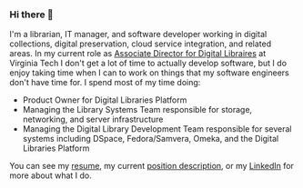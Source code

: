 ### Hi there 👋

<!--
**jimtuttle/jimtuttle** is a ✨ _special_ ✨ repository because its `README.md` (this file) appears on your GitHub profile.

Here are some ideas to get you started:

- 🔭 I’m currently working on ...
- 🌱 I’m currently learning ...
- 👯 I’m looking to collaborate on ...
- 🤔 I’m looking for help with ...
- 💬 Ask me about ...
- 📫 How to reach me: ...
- 😄 Pronouns: ...
- ⚡ Fun fact: ...
-->

I'm a librarian, IT manager, and software developer working in digital collections, digital preservation, cloud service integration, and related areas.  In my current role as [Associate Director for Digital Libraires](https://guides.lib.vt.edu/prf.php?account_id=180770) at Virginia Tech I don't get a lot of time to actually develop software, but I do enjoy taking time when I can to work on things that my software engineers don't have time for.  I spend most of my time doing:
* Product Owner for Digital Libraries Platform
* Managing the Library Systems Team responsible for storage, networking, and server infrastructure
* Managing the Digital Library Development Team responsible for several systems including DSpace, Fedora/Samvera, Omeka, and the Digital Libraries Platform

You can see my [resume](https://github.com/jimtuttle/jimtuttle/blob/main/Tuttle_James_resume.pdf), my current [position description](https://github.com/jimtuttle/jimtuttle/blob/main/TuttleJ%20PD%202020-2021.pdf), or my [LinkedIn](https://www.linkedin.com/in/jjtuttle/) for more about what I do. 
